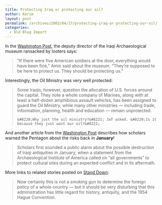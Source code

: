 ```yaml
---
title: Protecting Iraq or protecting our oil?
author: Kerim
layout: post
permalink: /archives/2003/04/17/protecting-iraq-or-protecting-our-oil/
categories:
  - Old Blog Import
---
```

In the <a href="http://www.washingtonpost.com/wp-dyn/articles/A15136-2003Apr12.html" onclick="_gaq.push(['_trackEvent', 'outbound-article', 'http://www.washingtonpost.com/wp-dyn/articles/A15136-2003Apr12.html', 'Washington Post']);" >Washington Post</a>, the deputy director of the Iraqi Archaeological museum ransacked by looters says:


>   &#8220;If there were five American soldiers at the door, everything would have been fine,&#8221; Amin said about the museum. &#8220;They&#8217;re supposed to be here to protect us. They should be protecting us.&#8221;


Interestingly, the Oil Ministry was very well protected:


>   Some Iraqis, however, question the allocation of U.S. forces around the capital. They note a whole company of Marines, along with at least a half-dozen amphibious assault vehicles, has been assigned to guard the Oil Ministry, while many other ministries &#8212; including trade, information, planning, health and education &#8212; remain unprotected.  
>   
>   
>     &#8220;Why just the oil ministry?&#8221; Jaf asked. &#8220;Is it because they just want our oil?&#8221;
>   


And another article from the <a href="http://www.washingtonpost.com/wp-dyn/articles/A19691-2003Apr13.html" onclick="_gaq.push(['_trackEvent', 'outbound-article', 'http://www.washingtonpost.com/wp-dyn/articles/A19691-2003Apr13.html', 'Washington Post']);" >Washington Post</a> describes how scholars warned the Pentagon about the risks back in **January**!


>   Scholars first sounded a public alarm about the possible destruction of Iraqi antiquities in January, when a statement from the Archaeological Institute of America called on &#8220;all governments&#8221; to protect cultural sites during an expected conflict and in its aftermath.


More links to related stories posted on <a href="http://www.nowarblog.org/archives/001337.html" onclick="_gaq.push(['_trackEvent', 'outbound-article', 'http://www.nowarblog.org/archives/001337.html', 'Stand Down']);" >Stand Down</a>:


>   Now certainly this is not a smoking gun to determine the foreign policy of a whole country &#8212; but it should be very disturbing that this administration has little regard for history, antiquity, and the 1954 Hague Convention.


